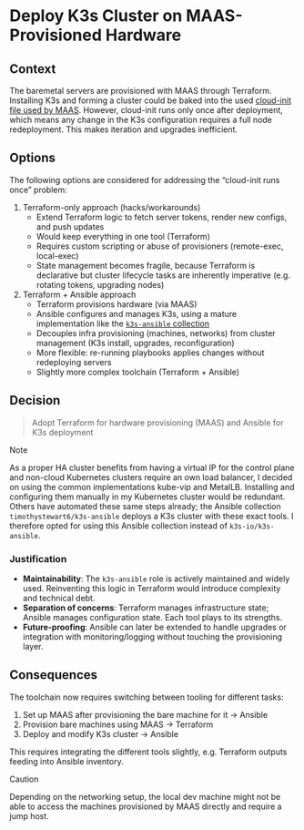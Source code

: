 # Deploy K3s Cluster on MAAS-Provisioned Hardware

## Context

The baremetal servers are provisioned with MAAS through Terraform. Installing K3s and forming a cluster could be baked
into the used [cloud-init file used by MAAS](../explanations/cloud-init.md). However, cloud-init runs only once after
deployment, which means any change in the K3s configuration requires a full node redeployment. This makes iteration and
upgrades inefficient.

## Options

The following options are considered for addressing the “cloud-init runs once” problem:

1. Terraform-only approach (hacks/workarounds)
    * Extend Terraform logic to fetch server tokens, render new configs, and push updates
    * Would keep everything in one tool (Terraform)
    * Requires custom scripting or abuse of provisioners (remote-exec, local-exec)
    * State management becomes fragile, because Terraform is declarative but cluster lifecycle tasks are inherently
      imperative (e.g. rotating tokens, upgrading nodes)
2. Terraform + Ansible approach
    * Terraform provisions hardware (via MAAS)
    * Ansible configures and manages K3s, using a mature implementation like the
      [`k3s-ansible` collection](https://github.com/k3s-io/k3s-ansible)
    * Decouples infra provisioning (machines, networks) from cluster management (K3s install, upgrades, reconfiguration)
    * More flexible: re-running playbooks applies changes without redeploying servers
    * Slightly more complex toolchain (Terraform + Ansible)

## Decision

> Adopt Terraform for hardware provisioning (MAAS) and Ansible for K3s deployment

[//]: # (Comment to make linter happy with two separate block quotes following each other)
[//]: # (See details of linting rule: https://pymarkdown.readthedocs.io/en/latest/plugins/rule_md028/)

> [!NOTE]
> As a proper HA cluster benefits from having a virtual IP for the control plane and non-cloud Kubernetes clusters
> require an own load balancer, I decided on using the common implementations kube-vip and MetalLB. Installing and
> configuring them manually in my Kubernetes cluster would be redundant. Others have automated these same steps already;
> the Ansible collection `timothystewart6/k3s-ansible` deploys a K3s cluster with these exact tools. I therefore opted
> for using this Ansible collection instead of `k3s-io/k3s-ansible`.

### Justification

* **Maintainability**: The `k3s-ansible` role is actively maintained and widely used. Reinventing this logic in
  Terraform would introduce complexity and technical debt.
* **Separation of concerns**: Terraform manages infrastructure state; Ansible manages configuration state. Each tool
  plays to its strengths.
* **Future-proofing**: Ansible can later be extended to handle upgrades or integration with monitoring/logging without
  touching the provisioning layer.

## Consequences

The toolchain now requires switching between tooling for different tasks:

1. Set up MAAS after provisioning the bare machine for it &rarr; Ansible
2. Provision bare machines using MAAS &rarr; Terraform
3. Deploy and modify K3s cluster &rarr; Ansible

This requires integrating the different tools slightly, e.g. Terraform outputs feeding into Ansible inventory.

> [!CAUTION]
> Depending on the networking setup, the local dev machine might not be able to access the machines provisioned by MAAS
> directly and require a jump host.
